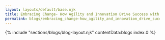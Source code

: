 ```yaml
---
layout: layouts/default/base.njk
title: Embracing Change- How Agility and Innovation Drive Success with Accounting ERP 🚀💼
permalink: blogs/embracing_change-how_agility_and_innovation_drive_success_with_accounting_erp.html
---
```


{% include "sections/blogs/blog-layout.njk" contentData:blogs index:0  %}
